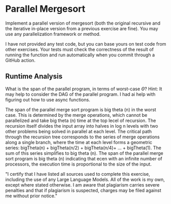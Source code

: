 # Parallel Mergesort

Implement a parallel version of mergesort (both the original recursive and the
iterative in-place version from a previous exercise are fine). You may use any
parallelization framework or method.

I have not provided any test code, but you can base yours on test code from
other exercises. Your tests must check the correctness of the result of running
the function and run automatically when you commit through a GitHub action.

## Runtime Analysis

What is the span of the parallel program, in terms of worst-case $\Theta$? Hint:
It may help to consider the DAG of the parallel program.
I had ai help with figuring out how to use async functions.

The span of the parallel merge sort program is big theta (n) in the worst case. This is determined by the merge operations, which cannot be parallelized and take big theta (n) time at the top lecel of recursion. The recursion itself divides the input array into halves in log n levels with two other problems being solved in parallel at each level. The critical path through the recursion tree corresponds to the series of merge operations along a single branch, where the time at each level forms a geometric series: bigTheta(n) + bigTheta(n/2) + bigTheta(n/4)+ ... + bigTheta(1). The sum of this series simplifies to big theta (n). The span of the parallel merge sort program is big theta (n) indicating that ecen with an infinite number of processors, the execution time is proportional to the size of the input.

"I certify that I have listed all sources used to complete this exercise, including the use of any Large Language Models. All of the work is my own, except where stated otherwise. I am aware that plagiarism carries severe penalties and that if plagiarism is suspected, charges may be filed against me without prior notice."
